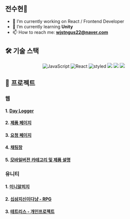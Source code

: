 ## 전수현👋

- 🔭 I’m currently working on React / Frontend Developer 
- 🌱 I’m currently learning **Unity**
- 📫 How to reach me: **wjstngus22@naver.com** 



## 🛠️ 기술 스택

<p align="center">
<img alt="JavaScript" src="https://img.shields.io/badge/javascript-%23323330.svg?style=for-the-badge&logo=javascript&logoColor=%23F7DF1E" />
<img alt="React" src="https://img.shields.io/badge/react-%2320232a.svg?style=for-the-badge&logo=react&logoColor=%2361DAFB" />
<img alt="styled" src="https://img.shields.io/badge/styled--components-DB7093?style=for-the-badge&logo=styled-components&logoColor=white" />
<img src="https://img.shields.io/badge/Python-3776AB?style=for-the-badge&logo=Python&logoColor=white">
<img src="https://img.shields.io/badge/Unity-FFFFFF?style=for-the-badge&logo=unity&logoColor=Black">
<img src="https://img.shields.io/badge/csharp-512BD4?style=for-the-badge&logo=csharp&logoColor=Black">
</p>

## 💬 프로젝트

### 웹
#### 1. [Day Logger](https://github.com/suhyunChun/final_project)

#### 2. [제품 페이지](https://github.com/suhyunChun/Wanted_pre_onboarding-2st_product_add)

#### 3. [요청 페이지](https://github.com/suhyunChun/Wanted_pre_onboarding-4st_request)

#### 4. [채팅창](https://github.com/suhyunChun/Wanted_pre_onboarding-5st_setting)

#### 5. [모바일버전 카테고리 및 제품 설명](https://github.com/suhyunChun/15_06th_doubleNC)


### 유니티 

#### 1. [미니알피지](https://github.com/suhyunChun/TeamProjectMiniRPG)

#### 2. [십삼지신이다냥 - RPG](https://github.com/suhyunChun/13-zodiac-animals-meow)

#### 3. [테트리스 - 개인프로젝트](https://github.com/suhyunChun/Assignment_Sample_Game_Tetris)



